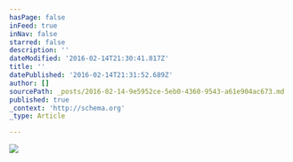 ```yaml
---
hasPage: false
inFeed: true
inNav: false
starred: false
description: ''
dateModified: '2016-02-14T21:30:41.817Z'
title: ''
datePublished: '2016-02-14T21:31:52.689Z'
author: []
sourcePath: _posts/2016-02-14-9e5952ce-5eb0-4360-9543-a61e904ac673.md
published: true
_context: 'http://schema.org'
_type: Article

---
```

![](https://the-grid-user-content.s3-us-west-2.amazonaws.com/d40dbeb2-062f-4735-9734-892700da4887.jpg)